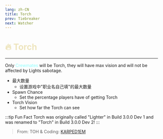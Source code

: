```yaml
---
lang: zh-CN
title: Torch
prev: Tiebreaker
next: Watcher
---
```


# <font color=#eee5be>🔥 <b>Torch</b></font> <Badge text="Helpful" type="tip" vertical="middle"/>

***

Only <font color=#8cffff>Crewmates</font> will be Torch, they will have max vision and will not be affected by Lights sabotage.

- 最大数量
  - 设置游戏中"职业名自己填"的最大数量
- Spawn Chance
  - Set the percentage players have of getting Torch
- Torch Vision
  - Set how far the Torch can see

:::tip Fun Fact
Torch was originally called "Lighter" in Build 3.0.0 Dev 1 and was renamed to "Torch" in Build 3.0.0 Dev 2!
:::

> From: TOH & Coding: [KARPED1EM](https://github.com/KARPED1EM)
